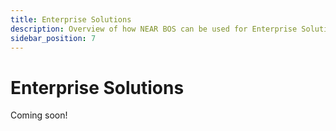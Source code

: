 ```yaml
---
title: Enterprise Solutions
description: Overview of how NEAR BOS can be used for Enterprise Solutions
sidebar_position: 7
---
```


# Enterprise Solutions

Coming soon!